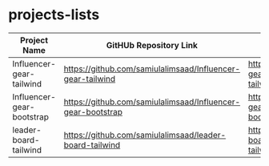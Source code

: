 # projects-lists

| Project Name              | GitHUb Repository Link                                        | Live Site Link                                 |
| ------------------------- | ------------------------------------------------------------- | ---------------------------------------------- |
| Influencer-gear-tailwind  | <https://github.com/samiulalimsaad/Influencer-gear-tailwind>  | <https://influencer-gear-tailwind.vercel.app>  |
| Influencer-gear-bootstrap | <https://github.com/samiulalimsaad/Influencer-gear-bootstrap> | <https://influencer-gear-bootstrap.vercel.app> |
| leader-board-tailwind     | <https://github.com/samiulalimsaad/leader-board-tailwind>     | <https://leader-board-tailwind.vercel.app>     |
